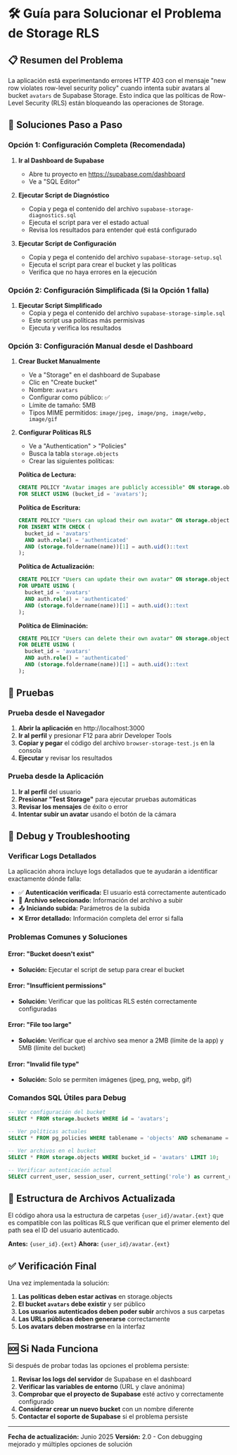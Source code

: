 # 🛠️ Guía para Solucionar el Problema de Storage RLS

## 📋 Resumen del Problema

La aplicación está experimentando errores HTTP 403 con el mensaje "new row violates row-level security policy" cuando intenta subir avatars al bucket `avatars` de Supabase Storage. Esto indica que las políticas de Row-Level Security (RLS) están bloqueando las operaciones de Storage.

## 🔧 Soluciones Paso a Paso

### Opción 1: Configuración Completa (Recomendada)

1. **Ir al Dashboard de Supabase**
   - Abre tu proyecto en https://supabase.com/dashboard
   - Ve a "SQL Editor"

2. **Ejecutar Script de Diagnóstico**
   - Copia y pega el contenido del archivo `supabase-storage-diagnostics.sql`
   - Ejecuta el script para ver el estado actual
   - Revisa los resultados para entender qué está configurado

3. **Ejecutar Script de Configuración**
   - Copia y pega el contenido del archivo `supabase-storage-setup.sql`
   - Ejecuta el script para crear el bucket y las políticas
   - Verifica que no haya errores en la ejecución

### Opción 2: Configuración Simplificada (Si la Opción 1 falla)

1. **Ejecutar Script Simplificado**
   - Copia y pega el contenido del archivo `supabase-storage-simple.sql`
   - Este script usa políticas más permisivas
   - Ejecuta y verifica los resultados

### Opción 3: Configuración Manual desde el Dashboard

1. **Crear Bucket Manualmente**
   - Ve a "Storage" en el dashboard de Supabase
   - Clic en "Create bucket"
   - Nombre: `avatars`
   - Configurar como público: ✅
   - Límite de tamaño: 5MB
   - Tipos MIME permitidos: `image/jpeg, image/png, image/webp, image/gif`

2. **Configurar Políticas RLS**
   - Ve a "Authentication" > "Policies"
   - Busca la tabla `storage.objects`
   - Crear las siguientes políticas:

   **Política de Lectura:**
   ```sql
   CREATE POLICY "Avatar images are publicly accessible" ON storage.objects
   FOR SELECT USING (bucket_id = 'avatars');
   ```

   **Política de Escritura:**
   ```sql
   CREATE POLICY "Users can upload their own avatar" ON storage.objects
   FOR INSERT WITH CHECK (
     bucket_id = 'avatars' 
     AND auth.role() = 'authenticated'
     AND (storage.foldername(name))[1] = auth.uid()::text
   );
   ```

   **Política de Actualización:**
   ```sql
   CREATE POLICY "Users can update their own avatar" ON storage.objects
   FOR UPDATE USING (
     bucket_id = 'avatars' 
     AND auth.role() = 'authenticated'
     AND (storage.foldername(name))[1] = auth.uid()::text
   );
   ```

   **Política de Eliminación:**
   ```sql
   CREATE POLICY "Users can delete their own avatar" ON storage.objects
   FOR DELETE USING (
     bucket_id = 'avatars' 
     AND auth.role() = 'authenticated'
     AND (storage.foldername(name))[1] = auth.uid()::text
   );
   ```

## 🧪 Pruebas

### Prueba desde el Navegador

1. **Abrir la aplicación** en http://localhost:3000
2. **Ir al perfil** y presionar F12 para abrir Developer Tools
3. **Copiar y pegar** el código del archivo `browser-storage-test.js` en la consola
4. **Ejecutar** y revisar los resultados

### Prueba desde la Aplicación

1. **Ir al perfil** del usuario
2. **Presionar "Test Storage"** para ejecutar pruebas automáticas
3. **Revisar los mensajes** de éxito o error
4. **Intentar subir un avatar** usando el botón de la cámara

## 🐛 Debug y Troubleshooting

### Verificar Logs Detallados

La aplicación ahora incluye logs detallados que te ayudarán a identificar exactamente dónde falla:

- ✅ **Autenticación verificada:** El usuario está correctamente autenticado
- 📁 **Archivo seleccionado:** Información del archivo a subir
- 📤 **Iniciando subida:** Parámetros de la subida
- ❌ **Error detallado:** Información completa del error si falla

### Problemas Comunes y Soluciones

#### Error: "Bucket doesn't exist"
- **Solución:** Ejecutar el script de setup para crear el bucket

#### Error: "Insufficient permissions"
- **Solución:** Verificar que las políticas RLS estén correctamente configuradas

#### Error: "File too large"
- **Solución:** Verificar que el archivo sea menor a 2MB (límite de la app) y 5MB (límite del bucket)

#### Error: "Invalid file type"
- **Solución:** Solo se permiten imágenes (jpeg, png, webp, gif)

### Comandos SQL Útiles para Debug

```sql
-- Ver configuración del bucket
SELECT * FROM storage.buckets WHERE id = 'avatars';

-- Ver políticas actuales
SELECT * FROM pg_policies WHERE tablename = 'objects' AND schemaname = 'storage';

-- Ver archivos en el bucket
SELECT * FROM storage.objects WHERE bucket_id = 'avatars' LIMIT 10;

-- Verificar autenticación actual
SELECT current_user, session_user, current_setting('role') as current_role;
```

## 📝 Estructura de Archivos Actualizada

El código ahora usa la estructura de carpetas `{user_id}/avatar.{ext}` que es compatible con las políticas RLS que verifican que el primer elemento del path sea el ID del usuario autenticado.

**Antes:** `{user_id}.{ext}`
**Ahora:** `{user_id}/avatar.{ext}`

## ✅ Verificación Final

Una vez implementada la solución:

1. **Las políticas deben estar activas** en storage.objects
2. **El bucket `avatars` debe existir** y ser público
3. **Los usuarios autenticados deben poder subir** archivos a sus carpetas
4. **Las URLs públicas deben generarse** correctamente
5. **Los avatars deben mostrarse** en la interfaz

## 🆘 Si Nada Funciona

Si después de probar todas las opciones el problema persiste:

1. **Revisar los logs del servidor** de Supabase en el dashboard
2. **Verificar las variables de entorno** (URL y clave anónima)
3. **Comprobar que el proyecto de Supabase** esté activo y correctamente configurado
4. **Considerar crear un nuevo bucket** con un nombre diferente
5. **Contactar el soporte de Supabase** si el problema persiste

---

**Fecha de actualización:** Junio 2025
**Versión:** 2.0 - Con debugging mejorado y múltiples opciones de solución
